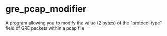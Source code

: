 # gre_pcap_modifier
A program allowing you to modify the value (2 bytes) of the "protocol type" field of GRE packets within a pcap file
